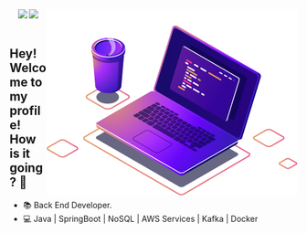 
<img align="right" src="https://github.com/Andressaffs/Andressaffs/raw/main/computer-illustration.png" widht="350"/>

<div align="center"> 
<img src="https://img.shields.io/badge/How to reach me-FE63AA?style=flat-square"/>
<a target="_blank" href="https://www.linkedin.com/in/andressaffs/"> <img src="https://img.shields.io/badge/Andressa Ferreira-0077B5?style=flat-square" /> </a>
</div>
<br>


## **Hey! Welcome to my profile! How is it going? 👋**

- :books: Back End Developer.
- :computer: Java | SpringBoot | NoSQL | AWS Services | Kafka | Docker 
